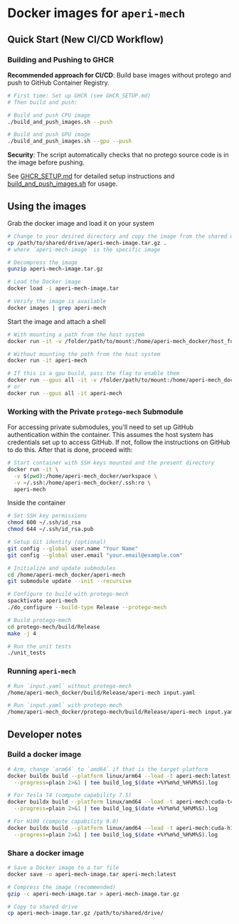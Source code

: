 # Docker images for `aperi-mech`

## Quick Start (New CI/CD Workflow)

### Building and Pushing to GHCR

**Recommended approach for CI/CD**: Build base images without protego and push to GitHub Container Registry.

```bash
# First time: Set up GHCR (see GHCR_SETUP.md)
# Then build and push:

# Build and push CPU image
./build_and_push_images.sh --push

# Build and push GPU image
./build_and_push_images.sh --gpu --push
```

**Security**: The script automatically checks that no protego source code is in the image before pushing.

See [GHCR_SETUP.md](GHCR_SETUP.md) for detailed setup instructions and [build_and_push_images.sh](build_and_push_images.sh) for usage.

## Using the images

Grab the docker image and load it on your system

```bash
# Change to your desired directory and copy the image from the shared drive
cp /path/to/shared/drive/aperi-mech-image.tar.gz .
# where `aperi-mech-image` is the specific image

# Decompress the image
gunzip aperi-mech-image.tar.gz

# Load the Docker image
docker load -i aperi-mech-image.tar

# Verify the image is available
docker images | grep aperi-mech
```

Start the image and attach a shell

```bash
# With mounting a path from the host system
docker run -it -v /folder/path/to/mount:/home/aperi-mech_docker/host_folder aperi-mech
```

```bash
# Without mounting the path from the host system
docker run -it aperi-mech
```

```bash
# If this is a gpu build, pass the flag to enable them
docker run --gpus all -it -v /folder/path/to/mount:/home/aperi-mech_docker/host_folder aperi-mech
# or
docker run --gpus all -it aperi-mech
```

### Working with the Private `protego-mech` Submodule

For accessing private submodules, you'll need to set up GitHub authentication within the container. This assumes the host system has credentials set up to access GitHub. If not, follow the instructions on GitHub to do this. After that is done, proceed with:

```bash
# Start container with SSH keys mounted and the present directory
docker run -it \
  -v $(pwd):/home/aperi-mech_docker/workspace \
  -v ~/.ssh:/home/aperi-mech_docker/.ssh:ro \
  aperi-mech
```

Inside the container

```bash
# Set SSH key permissions
chmod 600 ~/.ssh/id_rsa
chmod 644 ~/.ssh/id_rsa.pub

# Setup Git identity (optional)
git config --global user.name "Your Name"
git config --global user.email "your.email@example.com"

# Initialize and update submodules
cd /home/aperi-mech_docker/aperi-mech
git submodule update --init --recursive

# Configure to build with protego-mech
spacktivate aperi-mech
./do_configure --build-type Release --protego-mech

# Build protego-mech
cd protego-mech/build/Release
make -j 4

# Run the unit tests
./unit_tests
```

### Running `aperi-mech`

```bash
# Run `input.yaml` without protego-mech
/home/aperi-mech_docker/build/Release/aperi-mech input.yaml

# Run `input.yaml` with protego-mech
/home/aperi-mech_docker/protego-mech/build/Release/aperi-mech input.yaml
```

## Developer notes

### Build a docker image

```bash
# Arm, change `arm64` to `amd64` if that is the target platform
docker buildx build --platform linux/arm64 --load -t aperi-mech:latest -f Dockerfile . \
  --progress=plain 2>&1 | tee build_log_$(date +%Y%m%d_%H%M%S).log

# For Tesla T4 (compute capability 7.5)
docker buildx build --platform linux/amd64 --load -t aperi-mech:cuda-t4 --build-arg CUDA_ARCH=75 -f Dockerfile_Nvidia . \
  --progress=plain 2>&1 | tee build_log_$(date +%Y%m%d_%H%M%S).log

# For H100 (compute capability 9.0)
docker buildx build --platform linux/amd64 --load -t aperi-mech:cuda-h100 --build-arg CUDA_ARCH=90 -f Dockerfile_Nvidia . \
  --progress=plain 2>&1 | tee build_log_$(date +%Y%m%d_%H%M%S).log
```

### Share a docker image

```bash
# Save a Docker image to a tar file
docker save -o aperi-mech-image.tar aperi-mech:latest

# Compress the image (recommended)
gzip -c aperi-mech-image.tar > aperi-mech-image.tar.gz

# Copy to shared drive
cp aperi-mech-image.tar.gz /path/to/shared/drive/
```
